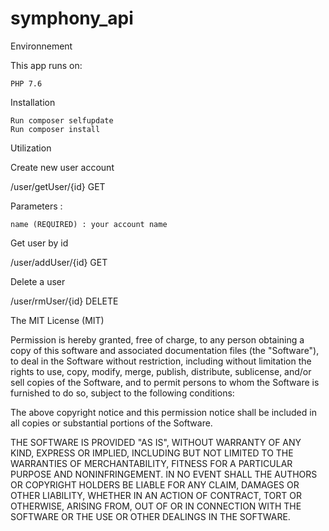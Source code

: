 # symphony_api

Environnement

This app runs on:

    PHP 7.6

Installation

    Run composer selfupdate
    Run composer install

Utilization

Create new user account

/user/getUser/{id} GET

Parameters :

    name (REQUIRED) : your account name
    
Get user by id

/user/addUser/{id} GET

Delete a user

/user/rmUser/{id} DELETE




The MIT License (MIT)

Permission is hereby granted, free of charge, to any person obtaining a copy of this software and associated documentation files (the "Software"), to deal in the Software without restriction, including without limitation the rights to use, copy, modify, merge, publish, distribute, sublicense, and/or sell copies of the Software, and to permit persons to whom the Software is furnished to do so, subject to the following conditions:

The above copyright notice and this permission notice shall be included in all copies or substantial portions of the Software.

THE SOFTWARE IS PROVIDED "AS IS", WITHOUT WARRANTY OF ANY KIND, EXPRESS OR IMPLIED, INCLUDING BUT NOT LIMITED TO THE WARRANTIES OF MERCHANTABILITY, FITNESS FOR A PARTICULAR PURPOSE AND NONINFRINGEMENT. IN NO EVENT SHALL THE AUTHORS OR COPYRIGHT HOLDERS BE LIABLE FOR ANY CLAIM, DAMAGES OR OTHER LIABILITY, WHETHER IN AN ACTION OF CONTRACT, TORT OR OTHERWISE, ARISING FROM, OUT OF OR IN CONNECTION WITH THE SOFTWARE OR THE USE OR OTHER DEALINGS IN THE SOFTWARE.
